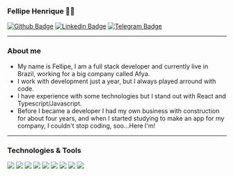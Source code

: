 ### Fellipe Henrique :man_technologist:

[![Github Badge](https://img.shields.io/badge/-Github-000?style=flat-square&logo=Github&logoColor=white&link=https://github.com/fellipehfa)](https://github.com/fellipehfa) 
[![Linkedin Badge](https://img.shields.io/badge/-LinkedIn-blue?style=flat-square&logo=Linkedin&logoColor=white&link=https://www.linkedin.com/in/fellipehfa/)](https://www.linkedin.com/in/fellipehfa/) 
[![Telegram Badge](https://img.shields.io/badge/-Telegram-white?style=flat-square&logo=Telegram&logoColor=white&link=https://t.me/fellipehfa)](https://t.me/fellipehfa)


---

### About me

- My name is Fellipe, I am a full stack developer and currently live in Brazil, working for a big company called Afya.
- I work with development just a year, but I always played arround with code.
- I have experience with some technologies but I stand out with React and Typescript/Javascript.
- Before I became a developer I had my own business with construction for about four years, and when I started studying to make an app for my company, I couldn't stop coding, soo...Here I'm!

---
### Technologies & Tools


![](https://img.shields.io/badge/Code-JavaScript-informational?style=flat&logo=javascript&logoColor=white&color=9400D3)
![](https://img.shields.io/badge/Code-Node.Js-informational?style=flat&logo=node.js&logoColor=white&color=9400D3)
![](https://img.shields.io/badge/Code-React-informational?style=flat&logo=react&logoColor=white&color=9400D3)
![](https://img.shields.io/badge/OS-Linux-informational?style=flat&logo=linux&logoColor=white&color=9400D3)
![](https://img.shields.io/badge/Database-MongoDB-informational?style=flat&logo=mongodb&logoColor=white&color=9400D3)
![](https://img.shields.io/badge/Database-PostgreSQL-informational?style=flat&logo=postgresql&logoColor=white&color=9400D3)
![](https://img.shields.io/badge/Tools-Docker-informational?style=flat&logo=docker&logoColor=white&color=9400D3)
![](https://img.shields.io/badge/Cloud-AWS-informational?style=flat&logo=Amazon&logoColor=white&color=9400D3)
![](https://img.shields.io/badge/Proxy-NGINX-informational?style=flat&logo=nginx&logoColor=white&color=9400D3)



